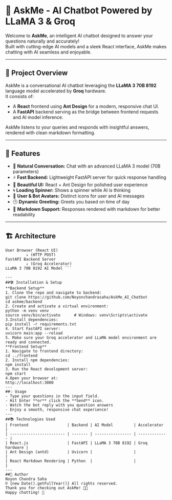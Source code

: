 # 🤖 AskMe - AI Chatbot Powered by LLaMA 3 & Groq

Welcome to **AskMe**, an intelligent AI chatbot designed to answer your questions naturally and accurately!  
Built with cutting-edge AI models and a sleek React interface, AskMe makes chatting with AI seamless and enjoyable.

---

## 🚀 Project Overview

AskMe is a conversational AI chatbot leveraging the **LLaMA 3 70B 8192** language model accelerated by **Groq** hardware.  
It consists of:

- A **React** frontend using **Ant Design** for a modern, responsive chat UI.  
- A **FastAPI** backend serving as the bridge between frontend requests and AI model inference.  

AskMe listens to your queries and responds with insightful answers, rendered with clean markdown formatting.

---

## 🌟 Features

- 💬 **Natural Conversation:** Chat with an advanced LLaMA 3 model (70B parameters)  
- ⚡ **Fast Backend:** Lightweight FastAPI server for quick response handling  
- 🎨 **Beautiful UI:** React + Ant Design for polished user experience  
- 🌀 **Loading Spinner:** Shows a spinner while AI is thinking  
- 👤 **User & Bot Avatars:** Distinct icons for user and AI messages  
- 🕒 **Dynamic Greeting:** Greets you based on time of day  
- 📜 **Markdown Support:** Responses rendered with markdown for better readability  

---

## 🏗️ Architecture

```plaintext
User Browser (React UI)
         ↓ (HTTP POST)
FastAPI Backend Server
         ↓ (Groq Accelerator)
LLaMA 3 70B 8192 AI Model ```

---
##🛠️ Installation & Setup
**Backend Setup**
1. Clone the repo and navigate to backend:
git clone https://github.com/Noyonchandrasaha/AskMe_AI_Chatbot
cd askme/backend
2. Create and activate a virtual environment:
python -m venv venv
source venv/bin/activate      # Windows: venv\Scripts\activate
3.Install dependencies:
pip install -r requirements.txt
4. Start FastAPI server:
uvicorn main:app --reload
5. Make sure your Groq accelerator and LLaMA model environment are ready and connected.
**Frontend Setup**
1. Navigate to frontend directory:
cd ../frontend
2. Install npm dependencies:
npm install
3. Run the React development server:
npm start
4.Open your browser at:
http://localhost:3000
---
##💡 Usage
- Type your questions in the input field.
- Hit Enter **or** click the **Send** icon.
- Watch the bot reply with you question answers
- Enjoy a smooth, responsive chat experience!
---
##📚 Technologies Used
| Frontend                 | Backend | AI Model         | Accelerator   |
| ------------------------ | ------- | ---------------- | ------------- |
| React.js                 | FastAPI | LLaMA 3 70B 8192 | Groq hardware |
| Ant Design (antd)        | Uvicorn |                  |               |
| React Markdown Rendering | Python  |                  |               |
---
##🙋 Author
Noyon Chandra Saha
© {new Date().getFullYear()} All rights reserved.
Thank you for checking out AskMe! 💬✨
Happy chatting! 🎉

